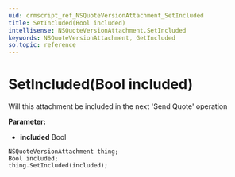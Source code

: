 ```yaml
---
uid: crmscript_ref_NSQuoteVersionAttachment_SetIncluded
title: SetIncluded(Bool included)
intellisense: NSQuoteVersionAttachment.SetIncluded
keywords: NSQuoteVersionAttachment, GetIncluded
so.topic: reference
---
```


# SetIncluded(Bool included)

Will this attachment be included in the next 'Send Quote' operation

**Parameter:** 
 - **included** Bool

```crmscript
NSQuoteVersionAttachment thing;
Bool included;
thing.SetIncluded(included);
```

